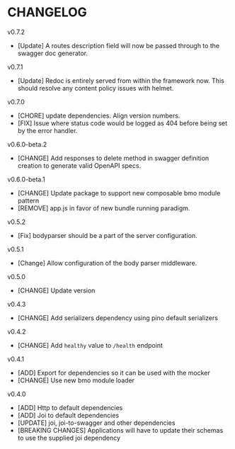 # CHANGELOG

v0.7.2
- [Update] A routes description field will now be passed through to the swagger doc generator.

v0.7.1
- [Update] Redoc is entirely served from within the framework now. This should resolve any content policy issues with helmet.

v0.7.0
- [CHORE] update dependencies. Align version numbers.
- [FIX] Issue where status code would be logged as 404 before being set by the error handler.

v0.6.0-beta.2
- [CHANGE] Add responses to delete method in swagger definition creation to generate valid OpenAPI specs.

v0.6.0-beta.1
- [CHANGE] Update package to support new composable bmo module pattern
- [REMOVE] app.js in favor of new bundle running paradigm.

v0.5.2
- [Fix] bodyparser should be a part of the server configuration.

v0.5.1
- [Change] Allow configuration of the body parser middleware.

v0.5.0
- [CHANGE] Update version

v0.4.3
- [CHANGE] Add serializers dependency using pino default serializers

v0.4.2
- [CHANGE] Add `healthy` value to `/health` endpoint

v0.4.1
- [ADD] Export for dependencies so it can be used with the mocker
- [CHANGE] Use new bmo module loader

v0.4.0
- [ADD] Http to default dependencies
- [ADD] Joi to default dependencies
- [UPDATE] joi, joi-to-swagger and other dependencies
- [BREAKING CHANGES] Applications will have to update their schemas to use the supplied joi dependency
